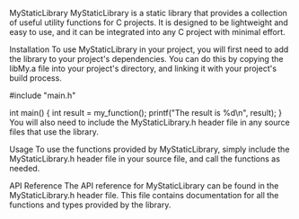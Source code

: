 MyStaticLibrary
MyStaticLibrary is a static library that provides a collection of useful utility functions for C projects. It is designed to be lightweight and easy to use, and it can be integrated into any C project with minimal effort.

Installation
To use MyStaticLibrary in your project, you will first need to add the library to your project's dependencies. You can do this by copying the libMy.a file into your project's directory, and linking it with your project's build process.

#include "main.h"

int main() {
    int result = my_function();
    printf("The result is %d\n", result);
}
You will also need to include the MyStaticLibrary.h header file in any source files that use the library.

Usage
To use the functions provided by MyStaticLibrary, simply include the MyStaticLibrary.h header file in your source file, and call the functions as needed.

API Reference
The API reference for MyStaticLibrary can be found in the MyStaticLibrary.h header file. This file contains documentation for all the functions and types provided by the library.
